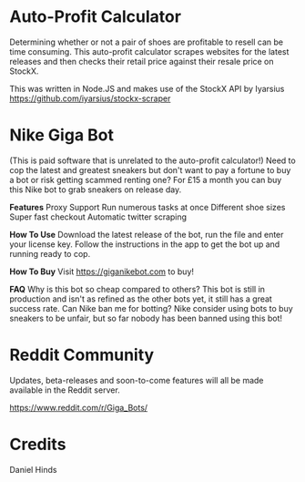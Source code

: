 # Auto-Profit Calculator
Determining whether or not a pair of shoes are profitable to resell can be time consuming. This auto-profit calculator scrapes websites for the latest releases and then checks their retail price against their resale price on StockX.

This was written in Node.JS and makes use of the StockX API by Iyarsius https://github.com/iyarsius/stockx-scraper


# Nike Giga Bot
(This is paid software that is unrelated to the auto-profit calculator!)
Need to cop the latest and greatest sneakers but don't want to pay a fortune to buy a bot or risk getting scammed renting one? 
For £15 a month you can buy this Nike bot to grab sneakers on release day.

**Features**
Proxy Support
Run numerous tasks at once
Different shoe sizes 
Super fast checkout 
Automatic twitter scraping

**How To Use**
Download the latest release of the bot, run the file and enter your license key.
Follow the instructions in the app to get the bot up and running ready to cop.

**How To Buy**
Visit https://giganikebot.com to buy!

**FAQ**
Why is this bot so cheap compared to others?
This bot is still in production and isn't as refined as the other bots yet, it still has a great success rate.
Can Nike ban me for botting?
Nike consider using bots to buy sneakers to be unfair, but so far nobody has been banned using this bot!

# Reddit Community 
Updates, beta-releases and soon-to-come features will all be made available in the Reddit server.

https://www.reddit.com/r/Giga_Bots/

# Credits 

Daniel Hinds
